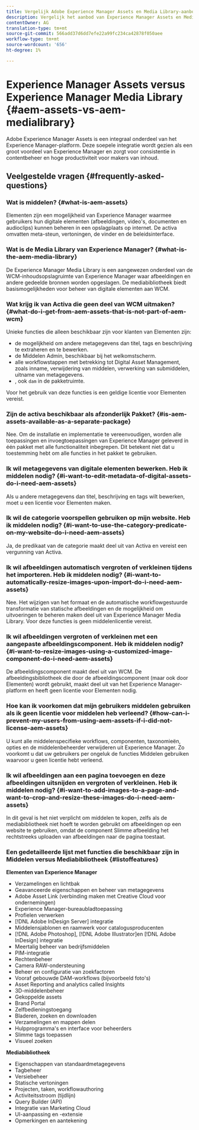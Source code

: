 ```yaml
---
title: Vergelijk Adobe Experience Manager Assets en Media Library-aanbod.
description: Vergelijk het aanbod van Experience Manager Assets en Media Library en ken de verschillen.
contentOwner: AG
translation-type: tm+mt
source-git-commit: 566add37d6dd7efe22a99fc234ca42878f050aee
workflow-type: tm+mt
source-wordcount: '656'
ht-degree: 1%

---
```



# Experience Manager Assets versus Experience Manager Media Library {#aem-assets-vs-aem-medialibrary}

Adobe Experience Manager Assets is een integraal onderdeel van het Experience Manager-platform. Deze soepele integratie wordt gezien als een groot voordeel van Experience Manager en zorgt voor consistentie in contentbeheer en hoge productiviteit voor makers van inhoud.

## Veelgestelde vragen {#frequently-asked-questions}

### Wat is middelen? {#what-is-aem-assets}

Elementen zijn een mogelijkheid van Experience Manager waarmee gebruikers hun digitale elementen (afbeeldingen, video&#39;s, documenten en audioclips) kunnen beheren in een opslagplaats op internet. De activa omvatten meta-steun, vertoningen, de vinder en de beleidsinterface.

### Wat is de Media Library van Experience Manager? {#what-is-the-aem-media-library}

De Experience Manager Media Library is een aangewezen onderdeel van de WCM-inhoudsopslagruimte van Experience Manager waar afbeeldingen en andere gedeelde bronnen worden opgeslagen. De mediabibliotheek biedt basismogelijkheden voor beheer van digitale elementen aan WCM.

### Wat krijg ik van Activa die geen deel van WCM uitmaken? {#what-do-i-get-from-aem-assets-that-is-not-part-of-aem-wcm}

Unieke functies die alleen beschikbaar zijn voor klanten van Elementen zijn:

* de mogelijkheid om andere metagegevens dan titel, tags en beschrijving te extraheren en te bewerken.
* de Middelen Admin, beschikbaar bij het welkomstscherm.
* alle workflowstappen met betrekking tot Digital Asset Management, zoals inname, verwijdering van middelen, verwerking van submiddelen, uitname van metagegevens.
* , ook `dam` in de pakketruimte.

Voor het gebruik van deze functies is een geldige licentie voor Elementen vereist.

### Zijn de activa beschikbaar als afzonderlijk Pakket? {#is-aem-assets-available-as-a-separate-package}

Nee. Om de installatie en implementatie te vereenvoudigen, worden alle toepassingen en invoegtoepassingen van Experience Manager geleverd in één pakket met alle functionaliteit inbegrepen. Dit betekent niet dat u toestemming hebt om alle functies in het pakket te gebruiken.

### Ik wil metagegevens van digitale elementen bewerken. Heb ik middelen nodig? {#i-want-to-edit-metadata-of-digital-assets-do-i-need-aem-assets}

Als u andere metagegevens dan titel, beschrijving en tags wilt bewerken, moet u een licentie voor Elementen maken.

### Ik wil de categorie voorspellen gebruiken op mijn website. Heb ik middelen nodig? {#i-want-to-use-the-category-predicate-on-my-website-do-i-need-aem-assets}

Ja, de predikaat van de categorie maakt deel uit van Activa en vereist een vergunning van Activa.

### Ik wil afbeeldingen automatisch vergroten of verkleinen tijdens het importeren. Heb ik middelen nodig? {#i-want-to-automatically-resize-images-upon-import-do-i-need-aem-assets}

Nee. Het wijzigen van het formaat en de automatische workflowgestuurde transformatie van statische afbeeldingen en de mogelijkheid om uitvoeringen te beheren maken deel uit van Experience Manager Media Library. Voor deze functies is geen middelenlicentie vereist.

### Ik wil afbeeldingen vergroten of verkleinen met een aangepaste afbeeldingscomponent. Heb ik middelen nodig? {#i-want-to-resize-images-using-a-customized-image-component-do-i-need-aem-assets}

De afbeeldingscomponent maakt deel uit van WCM. De afbeeldingsbibliotheek die door de afbeeldingscomponent (maar ook door Elementen) wordt gebruikt, maakt deel uit van het Experience Manager-platform en heeft geen licentie voor Elementen nodig.

### Hoe kan ik voorkomen dat mijn gebruikers middelen gebruiken als ik geen licentie voor middelen heb verleend? {#how-can-i-prevent-my-users-from-using-aem-assets-if-i-did-not-license-aem-assets}

U kunt alle middelenspecifieke workflows, componenten, taxonomieën, opties en de middelenbeheerder verwijderen uit Experience Manager. Zo voorkomt u dat uw gebruikers per ongeluk de functies Middelen gebruiken waarvoor u geen licentie hebt verleend.

### Ik wil afbeeldingen aan een pagina toevoegen en deze afbeeldingen uitsnijden en vergroten of verkleinen. Heb ik middelen nodig? {#i-want-to-add-images-to-a-page-and-want-to-crop-and-resize-these-images-do-i-need-aem-assets}

In dit geval is het niet verplicht om middelen te kopen, zelfs als de mediabibliotheek niet hoeft te worden gebruikt om afbeeldingen op een website te gebruiken, omdat de component Slimme afbeelding het rechtstreeks uploaden van afbeeldingen naar de pagina toestaat.

### Een gedetailleerde lijst met functies die beschikbaar zijn in Middelen versus Mediabibliotheek {#listoffeatures}

**Elementen van Experience Manager**

* Verzamelingen en lichtbak
* Geavanceerde eigenschappen en beheer van metagegevens
* Adobe Asset Link (verbinding maken met Creative Cloud voor ondernemingen)
* Experience Manager-bureaubladtoepassing
* Profielen verwerken
* [!DNL Adobe InDesign Server] integratie
* Middelensjablonen en raamwerk voor catalogusproducenten
* [!DNL Adobe Photoshop], [!DNL Adobe Illustrator]en [!DNL Adobe InDesign] integratie
* Meertalig beheer van bedrijfsmiddelen
* PIM-integratie
* Rechtenbeheer
* Camera RAW-ondersteuning
* Beheer en configuratie van zoekfactoren
* Vooraf gebouwde DAM-workflows (bijvoorbeeld foto&#39;s)
* Asset Reporting and analytics called Insights
* 3D-middelenbeheer
* Gekoppelde assets
* Brand Portal
* Zelfbedieningstoegang
* Bladeren, zoeken en downloaden
* Verzamelingen en mappen delen
* Hulpprogramma&#39;s en interface voor beheerders
* Slimme tags toepassen
* Visueel zoeken

**Mediabibliotheek**

* Eigenschappen van standaardmetagegevens
* Tagbeheer
* Versiebeheer
* Statische vertoningen
* Projecten, taken, workflowauthoring
* Activiteitsstroom (tijdlijn)
* Query Builder (API)
* Integratie van Marketing Cloud
* UI-aanpassing en -extensie
* Opmerkingen en aantekening
